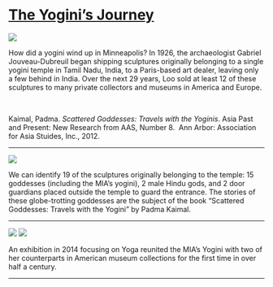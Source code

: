 # [The Yogini’s Journey](http://artsmia.github.io/griot/#/stories/569)

![](http://cdn.dx.artsmia.org/thumbs/tn_mia_6007432.jpg)

How did a yogini wind up in Minneapolis? In 1926, the archaeologist Gabriel Jouveau-Dubreuil began shipping sculptures originally belonging to a single yogini temple in Tamil Nadu, India, to a Paris-based art dealer, leaving only a few behind in India. Over the next 29 years, Loo sold at least 12 of these sculptures to many private collectors and museums in America and Europe. 

 

Kaimal, Padma. *Scattered Goddesses: Travels with the Yoginis*. Asia Past and Present: New Research from AAS, Number 8.  Ann Arbor: Association for Asia Stuides, Inc., 2012. 

---

![](http://cdn.dx.artsmia.org/thumbs/tn_2014_TDX_MIAArtStories_175.jpg)

We can identify 19 of the sculptures originally belonging to the temple: 15 goddesses (including the MIA’s yogini), 2 male Hindu gods, and 2 door guardians placed outside the temple to guard the entrance. The stories of these globe-trotting goddesses are the subject of the book “Scattered Goddesses: Travels with the Yogini” by Padma Kaimal.

---

![](http://cdn.dx.artsmia.org/thumbs/tn_2014_TDX_MIAArtStories_175.jpg)
![](http://cdn.dx.artsmia.org/thumbs/tn_2014_TDX_MIAArtStories_179.jpg)

An exhibition in 2014 focusing on Yoga reunited the MIA’s Yogini with two of her counterparts in American museum collections for the first time in over half a century.     

---
